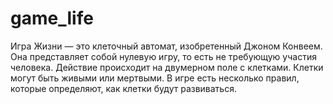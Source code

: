 # game_life

Игра Жизни — это клеточный автомат, изобретенный Джоном Конвеем.
Она представляет собой нулевую игру, то есть не требующую участия человека.
Действие происходит на двумерном поле с клетками. Клетки могут быть живыми или мертвыми.
В игре есть несколько правил, которые определяют, как клетки будут развиваться.
